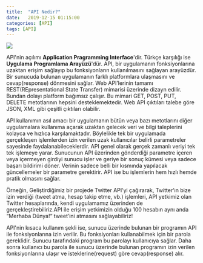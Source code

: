 ```yaml
---
title:  "API Nedir?"
date:   2019-12-15 01:15:00
categories: [API]
tags: [API]
---
```


![](/images/apı-nedir/01.png)

API'nin açılımı **Application Pragramming Interface**'dir. Türkçe karşılığı ise **Uygulama Programlama Arayüzü**'dür. API, bir uygulamanın fonksiyonlarına uzaktan erişim sağlayıp bu fonksiyonların kullanılmasını sağlayan arayüzdür. Bir sunucuda bulunan uygulamanın farklı platformlara ulaşmasını ve cevap(response) dönmesini sağlar. Web API’lerinin tamamı REST(REpresentational State Transfer) mimarisi üzerinde dizayn edilir. Bundan dolayı platform bağımsız çalışır. Bu mimari GET, POST, PUT, DELETE metotlarının hepsini desteklemektedir. Web API çıktıları talebe göre JSON, XML gibi çeşitli çıktıları olabilir.

API kullanımın asıl amacı bir uygulamanın bütün veya bazı metotlarını diğer uygulamalara kullanıma açarak uzaktan gelecek veri ve bilgi taleplerini kolayca ve hızlıca karşılamaktadır. Böylelikle tek bir uygulamada gerçekleşen işlemlerden izin verilen uzak kullanıcılar belirli parametreler sayesinde faydalanabileceklerdir. API genel olarak gerçek zamanlı veriyi tek tek işlemeye yarar. Sunucunun API üzerinden gönderdiği parametre içeren veya içermeyen girdiyi sunucu işler ve geriye bir sonuç kümesi veya sadece başarı bildirimi döner. Verinin sadece belli bir kısmında yapılacak güncellemeler bir parametre gerektirir. API ise bu işlemlerin hem hızlı hemde pratik olmasını sağlar.

Örneğin, Geliştirdiğimiz bir projede Twitter API’yi çağırarak, Twitter’ın bize izin verdiği (tweet atma, hesap takip etme, vb.) işlemleri, API yetkimiz olan Twitter hesaplarında, kendi uygulamamız üzerinden de gerçekleştirebiliriz.API ile erişim yetkimizin olduğu 100 hesabın aynı anda “Merhaba Dünya!“ tweet’ini atmasını sağlayabiliriz!

API'nin kısaca kullanım şekli ise, sunucu üzerinde bulunan bir programın API ile fonksiyonlarına izin verilir. Bu fonksiyonları kullanabilmek için bir parola gereklidir. Sunucu tarafındaki program bu parolayı kullanıcıya sağlar. Daha sonra kullanıcı bu parola ile sunucu üzerinde bulunan programın izin verilen fonksiyonlarına ulaşır ve isteklerine(request) göre cevap(response) alır.
